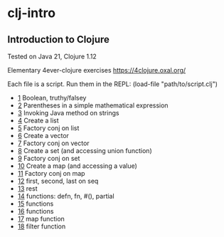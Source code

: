 # clj-intro
## Introduction to Clojure

Tested on Java 21, Clojure 1.12

Elementary 4ever-clojure exercises
https://4clojure.oxal.org/

Each file is a script. Run them in the REPL: (load-file "path/to/script.clj")

- [1](p01.clj) Boolean, truthy/falsey
- [2](p02.clj) Parentheses in a simple mathematical expression
- [3](p03.clj) Invoking Java method on strings
- [4](p04.clj) Create a list
- [5](p05.clj) Factory conj on list
- [6](p06.clj) Create a vector
- [7](p07.clj) Factory conj on vector
- [8](p08.clj) Create a set (and accessing union function)
- [9](p09.clj) Factory conj on set
- [10](p10.clj) Create a map (and accessing a value)
- [11](p11.clj) Factory conj on map
- [12](p12.clj) first, second, last on seq
- [13](p13.clj) rest
- [14](p14.clj) functions: defn, fn, #(), partial
- [15](p15.clj) functions
- [16](p16.clj) functions
- [17](p17.clj) map function
- [18](p18.clj) filter function
